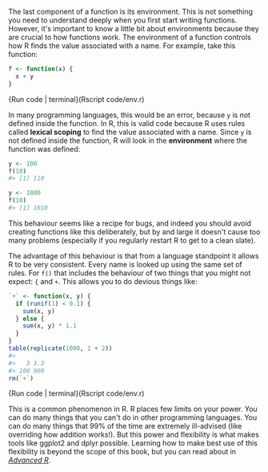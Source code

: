 
The last component of a function is its environment. This is not something you need to understand deeply when you first start writing functions. However, it's important to know a little bit about environments because they are crucial to how functions work. The environment of a function controls how R finds the value associated with a name. For example, take this function:


```r
f <- function(x) {
  x + y
} 
```
{Run code | terminal}(Rscript code/env.r)              


In many programming languages, this would be an error, because `y` is not defined inside the function. In R, this is valid code because R uses rules called __lexical scoping__ to find the value associated with a name. Since `y` is not defined inside the function, R will look in the __environment__ where the function was defined:


```r
y <- 100
f(10)
#> [1] 110

y <- 1000
f(10)
#> [1] 1010
```

This behaviour seems like a recipe for bugs, and indeed you should avoid creating functions like this deliberately, but by and large it doesn't cause too many problems (especially if you regularly restart R to get to a clean slate). 

The advantage of this behaviour is that from a language standpoint it allows R to be very consistent. Every name is looked up using the same set of rules. For `f()` that includes the behaviour of two things that you might not expect: `{` and `+`. This allows you to do devious things like:


```r
`+` <- function(x, y) {
  if (runif(1) < 0.1) {
    sum(x, y)
  } else {
    sum(x, y) * 1.1
  }
}
table(replicate(1000, 1 + 2))
#> 
#>   3 3.3 
#> 100 900
rm(`+`)
```
{Run code | terminal}(Rscript code/env.r)              


This is a common phenomenon in R. R places few limits on your power. You can do many things that you can't do in other programming languages. You can do many things that 99% of the time are extremely ill-advised (like overriding how addition works!). But this power and flexibility is what makes tools like ggplot2 and dplyr possible. Learning how to make best use of this flexibility is beyond the scope of this book, but you can read about in [_Advanced R_](http://adv-r.had.co.nz).